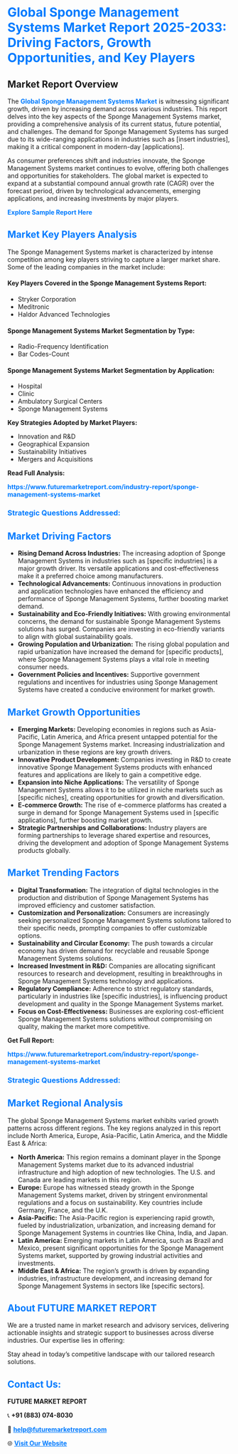 <h1 style="color: #007BFF;">Global Sponge Management Systems Market Report 2025-2033: Driving Factors, Growth Opportunities, and Key Players</h1>

<section id="overview">
<h2>Market Report Overview</h2>
<p>The <a href="https://www.futuremarketreport.com/industry-report/sponge-management-systems-market" style="color: #007BFF; text-decoration: none;"><strong>Global Sponge Management Systems Market</strong></a> is witnessing significant growth, driven by increasing demand across various industries. This report delves into the key aspects of the Sponge Management Systems market, providing a comprehensive analysis of its current status, future potential, and challenges. The demand for Sponge Management Systems has surged due to its wide-ranging applications in industries such as [insert industries], making it a critical component in modern-day [applications].</p>
<p>As consumer preferences shift and industries innovate, the Sponge Management Systems market continues to evolve, offering both challenges and opportunities for stakeholders. The global market is expected to expand at a substantial compound annual growth rate (CAGR) over the forecast period, driven by technological advancements, emerging applications, and increasing investments by major players.</p>
</section>

<section id="overview">
<p><a href="https://www.futuremarketreport.com/request-sample/reportId=122148" style="color: #007BFF; text-decoration: none;"><strong>Explore Sample Report Here</strong></a></p>
</section>

<section id="key-players">
<h2 style="color: #007BFF;">Market Key Players Analysis</h2>
<p>The Sponge Management Systems market is characterized by intense competition among key players striving to capture a larger market share. Some of the leading companies in the market include:</p>
<h4>Key Players Covered in the Sponge Management Systems Report:</h4>
<ul><li>Stryker Corporation</li><li>Meditronic</li><li>Haldor Advanced Technologies</li></ul>
<h4>Sponge Management Systems Market Segmentation by Type:</h4>
<ul><li>Radio-Frequency Identification</li><li>Bar Codes-Count</li></ul>

<h4>Sponge Management Systems Market Segmentation by Application:</h4>
<ul><li>Hospital</li><li>Clinic</li><li>Ambulatory Surgical Centers</li><li>Sponge Management Systems</li></ul>
<p><strong>Key Strategies Adopted by Market Players:</strong></p>
<ul>
<li>Innovation and R&D</li>
<li>Geographical Expansion</li>
<li>Sustainability Initiatives</li>
<li>Mergers and Acquisitions</li>
</ul>
</section>

<section>
<p><strong>Read Full Analysis: </strong></p><a href="https://www.futuremarketreport.com/industry-report/sponge-management-systems-market" style="color: #007BFF; text-decoration: none;"><strong>https://www.futuremarketreport.com/industry-report/sponge-management-systems-market</strong></a>
<h3 style="color: #007BFF;">Strategic Questions Addressed:</h3>
</section>

<section id="driving-factors">
<h2 style="color: #007BFF;">Market Driving Factors</h2>
<ul>
<li><strong>Rising Demand Across Industries:</strong> The increasing adoption of Sponge Management Systems in industries such as [specific industries] is a major growth driver. Its versatile applications and cost-effectiveness make it a preferred choice among manufacturers.</li>
<li><strong>Technological Advancements:</strong> Continuous innovations in production and application technologies have enhanced the efficiency and performance of Sponge Management Systems, further boosting market demand.</li>
<li><strong>Sustainability and Eco-Friendly Initiatives:</strong> With growing environmental concerns, the demand for sustainable Sponge Management Systems solutions has surged. Companies are investing in eco-friendly variants to align with global sustainability goals.</li>
<li><strong>Growing Population and Urbanization:</strong> The rising global population and rapid urbanization have increased the demand for [specific products], where Sponge Management Systems plays a vital role in meeting consumer needs.</li>
<li><strong>Government Policies and Incentives:</strong> Supportive government regulations and incentives for industries using Sponge Management Systems have created a conducive environment for market growth.</li>
</ul>
</section>

<section id="growth-opportunities">
<h2 style="color: #007BFF;">Market Growth Opportunities</h2>
<ul>
<li><strong>Emerging Markets:</strong> Developing economies in regions such as Asia-Pacific, Latin America, and Africa present untapped potential for the Sponge Management Systems market. Increasing industrialization and urbanization in these regions are key growth drivers.</li>
<li><strong>Innovative Product Development:</strong> Companies investing in R&D to create innovative Sponge Management Systems products with enhanced features and applications are likely to gain a competitive edge.</li>
<li><strong>Expansion into Niche Applications:</strong> The versatility of Sponge Management Systems allows it to be utilized in niche markets such as [specific niches], creating opportunities for growth and diversification.</li>
<li><strong>E-commerce Growth:</strong> The rise of e-commerce platforms has created a surge in demand for Sponge Management Systems used in [specific applications], further boosting market growth.</li>
<li><strong>Strategic Partnerships and Collaborations:</strong> Industry players are forming partnerships to leverage shared expertise and resources, driving the development and adoption of Sponge Management Systems products globally.</li>
</ul>
</section>

<section id="trending-factors">
<h2 style="color: #007BFF;">Market Trending Factors</h2>
<ul>
<li><strong>Digital Transformation:</strong> The integration of digital technologies in the production and distribution of Sponge Management Systems has improved efficiency and customer satisfaction.</li>
<li><strong>Customization and Personalization:</strong> Consumers are increasingly seeking personalized Sponge Management Systems solutions tailored to their specific needs, prompting companies to offer customizable options.</li>
<li><strong>Sustainability and Circular Economy:</strong> The push towards a circular economy has driven demand for recyclable and reusable Sponge Management Systems solutions.</li>
<li><strong>Increased Investment in R&D:</strong> Companies are allocating significant resources to research and development, resulting in breakthroughs in Sponge Management Systems technology and applications.</li>
<li><strong>Regulatory Compliance:</strong> Adherence to strict regulatory standards, particularly in industries like [specific industries], is influencing product development and quality in the Sponge Management Systems market.</li>
<li><strong>Focus on Cost-Effectiveness:</strong> Businesses are exploring cost-efficient Sponge Management Systems solutions without compromising on quality, making the market more competitive.</li>
</ul>
</section>

<section>
<p><strong>Get Full Report: </strong></p><a href="https://www.futuremarketreport.com/industry-report/sponge-management-systems-market" style="color: #007BFF; text-decoration: none;"><strong>https://www.futuremarketreport.com/industry-report/sponge-management-systems-market</strong></a>
<h3 style="color: #007BFF;">Strategic Questions Addressed:</h3>
</section>


<section id="regional-analysis">
<h2 style="color: #007BFF;">Market Regional Analysis</h2>
<p>The global Sponge Management Systems market exhibits varied growth patterns across different regions. The key regions analyzed in this report include North America, Europe, Asia-Pacific, Latin America, and the Middle East & Africa:</p>
<ul>
<li><strong>North America:</strong> This region remains a dominant player in the Sponge Management Systems market due to its advanced industrial infrastructure and high adoption of new technologies. The U.S. and Canada are leading markets in this region.</li>
<li><strong>Europe:</strong> Europe has witnessed steady growth in the Sponge Management Systems market, driven by stringent environmental regulations and a focus on sustainability. Key countries include Germany, France, and the U.K.</li>
<li><strong>Asia-Pacific:</strong> The Asia-Pacific region is experiencing rapid growth, fueled by industrialization, urbanization, and increasing demand for Sponge Management Systems in countries like China, India, and Japan.</li>
<li><strong>Latin America:</strong> Emerging markets in Latin America, such as Brazil and Mexico, present significant opportunities for the Sponge Management Systems market, supported by growing industrial activities and investments.</li>
<li><strong>Middle East & Africa:</strong> The region’s growth is driven by expanding industries, infrastructure development, and increasing demand for Sponge Management Systems in sectors like [specific sectors].</li>
</ul>
</section>

<footer>
<h2 style="color: #007BFF;">About FUTURE MARKET REPORT</h2>
<p>We are a trusted name in market research and advisory services, delivering actionable insights and strategic support to businesses across diverse industries. Our expertise lies in offering:</p>

<p>Stay ahead in today’s competitive landscape with our tailored research solutions.</p>

<h2 style="color: #007BFF;">Contact Us:</h2>
<p><strong>FUTURE MARKET REPORT</strong></p>
<p>📞 <strong>+91 (883) 074-8030</strong></p>
<p>📧 <strong><a href="mailto:help@futuremarketreport.com" style="color: #007BFF;">help@futuremarketreport.com</a></strong></p>
<p>🌐 <strong><a href="https://www.futuremarketreport.com/" style="color: #007BFF;">Visit Our Website</a></strong></p>
</footer>